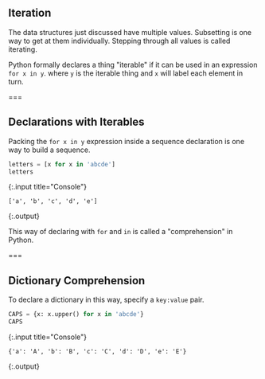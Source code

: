 ---
---

## Iteration

The data structures just discussed have multiple values. Subsetting is
one way to get at them individually. Stepping through all values is
called iterating.

Python formally declares a thing "iterable" if it can be used in an
expression `for x in y`. where `y` is the iterable thing and `x` will
label each element in turn.

===

## Declarations with Iterables

Packing the `for x in y` expression inside a sequence declaration is
one way to build a sequence.


~~~python
letters = [x for x in 'abcde']
letters
~~~
{:.input title="Console"}
~~~
['a', 'b', 'c', 'd', 'e']
~~~
{:.output}



This way of declaring with `for` and `in` is called a "comprehension" in Python.

===

## Dictionary Comprehension

To declare a dictionary in this way, specify a `key:value` pair.


~~~python
CAPS = {x: x.upper() for x in 'abcde'}
CAPS
~~~
{:.input title="Console"}
~~~
{'a': 'A', 'b': 'B', 'c': 'C', 'd': 'D', 'e': 'E'}
~~~
{:.output}


